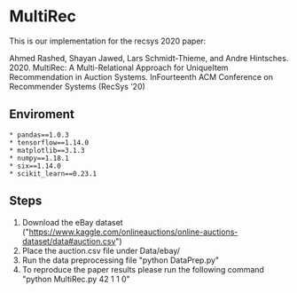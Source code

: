 # MultiRec


This is our implementation for the recsys 2020 paper:

Ahmed Rashed, Shayan Jawed, Lars Schmidt-Thieme, and Andre Hintsches. 2020. MultiRec: A Multi-Relational Approach for UniqueItem Recommendation in Auction Systems. InFourteenth ACM Conference on Recommender Systems (RecSys ’20)

## Enviroment 
	* pandas==1.0.3
	* tensorflow==1.14.0
	* matplotlib==3.1.3
	* numpy==1.18.1
	* six==1.14.0
	* scikit_learn==0.23.1
  
 ## Steps
1. Download the eBay dataset ("https://www.kaggle.com/onlineauctions/online-auctions-dataset/data#auction.csv")
2. Place the auction.csv file under Data/ebay/
3. Run the data preprocessing file "python DataPrep.py"
4. To reproduce the paper results please run the following command "python MultiRec.py 42 1 1 0"
